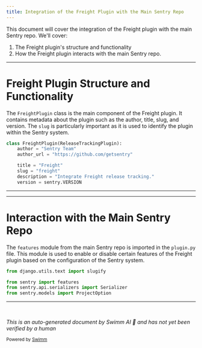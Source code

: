 ```yaml
---
title: Integration of the Freight Plugin with the Main Sentry Repo
---
```

This document will cover the integration of the Freight plugin with the main Sentry repo. We'll cover:

1. The Freight plugin's structure and functionality
2. How the Freight plugin interacts with the main Sentry repo.

<SwmSnippet path="/src/sentry_plugins/freight/plugin.py" line="29">

---

# Freight Plugin Structure and Functionality

The `FreightPlugin` class is the main component of the Freight plugin. It contains metadata about the plugin such as the author, title, slug, and version. The `slug` is particularly important as it is used to identify the plugin within the Sentry system.

```python
class FreightPlugin(ReleaseTrackingPlugin):
    author = "Sentry Team"
    author_url = "https://github.com/getsentry"

    title = "Freight"
    slug = "freight"
    description = "Integrate Freight release tracking."
    version = sentry.VERSION
```

---

</SwmSnippet>

<SwmSnippet path="/src/sentry/api/serializers/models/plugin.py" line="3">

---

# Interaction with the Main Sentry Repo

The `features` module from the main Sentry repo is imported in the `plugin.py` file. This module is used to enable or disable certain features of the Freight plugin based on the configuration of the Sentry system.

```python
from django.utils.text import slugify

from sentry import features
from sentry.api.serializers import Serializer
from sentry.models import ProjectOption
```

---

</SwmSnippet>

&nbsp;

*This is an auto-generated document by Swimm AI 🌊 and has not yet been verified by a human*

<SwmMeta version="3.0.0" repo-id="Z2l0aHViJTNBJTNBZGVtby1zZW50cnklM0ElM0Fzd2ltbWlv" repo-name="demo-sentry"><sup>Powered by [Swimm](/)</sup></SwmMeta>
